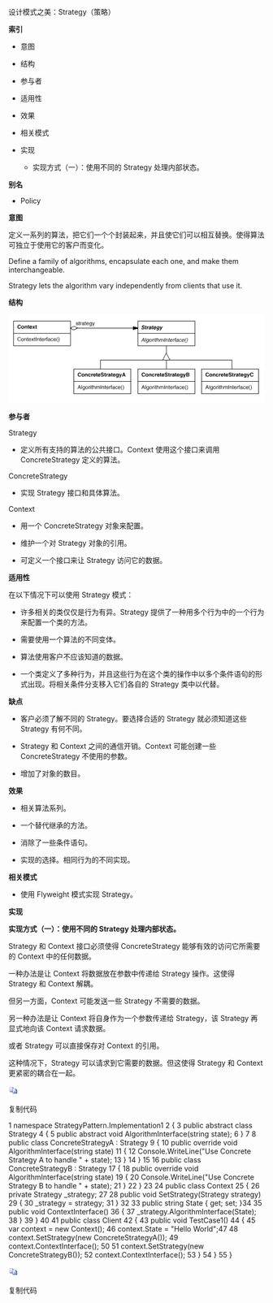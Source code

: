 设计模式之美：Strategy（策略）

**索引**

-   意图

-   结构

-   参与者

-   适用性

-   效果

-   相关模式

-   实现

    -   实现方式（一）：使用不同的 Strategy 处理内部状态。

**别名**

-   Policy

**意图**

定义一系列的算法，把它们一个个封装起来，并且使它们可以相互替换。使得算法可独立于使用它的客户而变化。

Define a family of algorithms, encapsulate each one, and make them
interchangeable.

Strategy lets the algorithm vary independently from clients that use it.

**结构**

![559166861981.png](media/28cabe60fc8136de5c80e251000dd2ee.png)

**参与者**

Strategy

-   定义所有支持的算法的公共接口。Context 使用这个接口来调用 ConcreteStrategy
    定义的算法。

ConcreteStrategy

-   实现 Strategy 接口和具体算法。

Context

-   用一个 ConcreteStrategy 对象来配置。

-   维护一个对 Strategy 对象的引用。

-   可定义一个接口来让 Strategy 访问它的数据。

**适用性**

在以下情况下可以使用 Strategy 模式：

-   许多相关的类仅仅是行为有异。Strategy
    提供了一种用多个行为中的一个行为来配置一个类的方法。

-   需要使用一个算法的不同变体。

-   算法使用客户不应该知道的数据。

-   一个类定义了多种行为，并且这些行为在这个类的操作中以多个条件语句的形式出现。将相关条件分支移入它们各自的
    Strategy 类中以代替。

**缺点**

-   客户必须了解不同的 Strategy。要选择合适的 Strategy 就必须知道这些 Strategy
    有何不同。

-   Strategy 和 Context 之间的通信开销。Context 可能创建一些 ConcreteStrategy
    不使用的参数。

-   增加了对象的数目。

**效果**

-   相关算法系列。

-   一个替代继承的方法。

-   消除了一些条件语句。

-   实现的选择。相同行为的不同实现。

**相关模式**

-   使用 Flyweight 模式实现 Strategy。

**实现**

**实现方式（一）：使用不同的 Strategy 处理内部状态。**

Strategy 和 Context 接口必须使得 ConcreteStrategy 能够有效的访问它所需要的
Context 中的任何数据。

一种办法是让 Context 将数据放在参数中传递给 Strategy 操作。这使得 Strategy 和
Context 解耦。

但另一方面，Context 可能发送一些 Strategy 不需要的数据。

另一种办法是让 Context 将自身作为一个参数传递给 Strategy，该 Strategy
再显式地向该 Context 请求数据。

或者 Strategy 可以直接保存对 Context 的引用。

这种情况下，Strategy 可以请求到它需要的数据。但这使得 Strategy 和 Context
更紧密的耦合在一起。

![copycode.gif](media/51e409b11aa51c150090697429a953ed.gif)

复制代码

1 namespace StrategyPattern.Implementation1 2 { 3 public abstract class Strategy
4 { 5 public abstract void AlgorithmInterface(string state); 6 } 7 8 public
class ConcreteStrategyA : Strategy 9 { 10 public override void
AlgorithmInterface(string state) 11 { 12 Console.WriteLine("Use Concrete
Strategy A to handle " + state); 13 } 14 } 15 16 public class ConcreteStrategyB
: Strategy 17 { 18 public override void AlgorithmInterface(string state) 19 { 20
Console.WriteLine("Use Concrete Strategy B to handle " + state); 21 } 22 } 23 24
public class Context 25 { 26 private Strategy \_strategy; 27 28 public void
SetStrategy(Strategy strategy) 29 { 30 \_strategy = strategy; 31 } 32 33 public
string State { get; set; }34 35 public void ContextInterface() 36 { 37
\_strategy.AlgorithmInterface(State); 38 } 39 } 40 41 public class Client 42 {
43 public void TestCase1() 44 { 45 var context = new Context(); 46 context.State
= "Hello World";47 48 context.SetStrategy(new ConcreteStrategyA()); 49
context.ContextInterface(); 50 51 context.SetStrategy(new ConcreteStrategyB());
52 context.ContextInterface(); 53 } 54 } 55 }

![copycode.gif](media/51e409b11aa51c150090697429a953ed.gif)

复制代码

